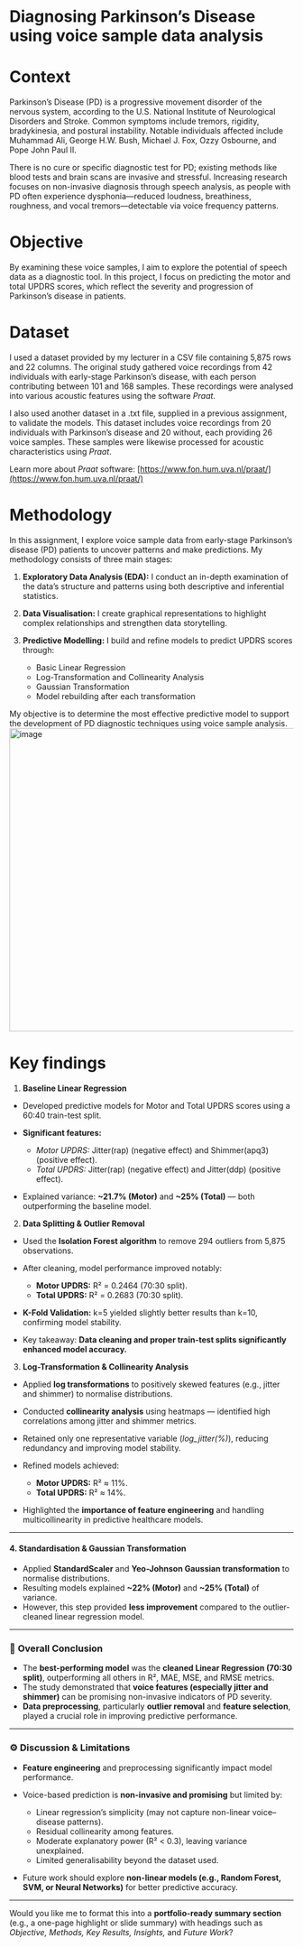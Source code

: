 # Diagnosing Parkinson’s Disease using voice sample data analysis
# Context
Parkinson’s Disease (PD) is a progressive movement disorder of the nervous system, according to the U.S. National Institute of Neurological Disorders and Stroke. Common symptoms include tremors, rigidity, bradykinesia, and postural instability. Notable individuals affected include Muhammad Ali, George H.W. Bush, Michael J. Fox, Ozzy Osbourne, and Pope John Paul II.

There is no cure or specific diagnostic test for PD; existing methods like blood tests and brain scans are invasive and stressful. Increasing research focuses on non-invasive diagnosis through speech analysis, as people with PD often experience dysphonia—reduced loudness, breathiness, roughness, and vocal tremors—detectable via voice frequency patterns.
# Objective
By examining these voice samples, I aim to explore the potential of speech data as a diagnostic tool. In this project, I focus on predicting the motor and total UPDRS scores, which reflect the severity and progression of Parkinson’s disease in patients.
# Dataset
I used a dataset provided by my lecturer in a CSV file containing 5,875 rows and 22 columns. The original study gathered voice recordings from 42 individuals with early-stage Parkinson’s disease, with each person contributing between 101 and 168 samples. These recordings were analysed into various acoustic features using the software *Praat*.

I also used another dataset in a .txt file, supplied in a previous assignment, to validate the models. This dataset includes voice recordings from 20 individuals with Parkinson’s disease and 20 without, each providing 26 voice samples. These samples were likewise processed for acoustic characteristics using *Praat*.

Learn more about *Praat* software: [https://www.fon.hum.uva.nl/praat/](https://www.fon.hum.uva.nl/praat/)
# Methodology
In this assignment, I explore voice sample data from early-stage Parkinson’s disease (PD) patients to uncover patterns and make predictions. My methodology consists of three main stages:

1. **Exploratory Data Analysis (EDA):** I conduct an in-depth examination of the data’s structure and patterns using both descriptive and inferential statistics.
2. **Data Visualisation:** I create graphical representations to highlight complex relationships and strengthen data storytelling.
3. **Predictive Modelling:** I build and refine models to predict UPDRS scores through:

   * Basic Linear Regression
   * Log-Transformation and Collinearity Analysis
   * Gaussian Transformation
   * Model rebuilding after each transformation

My objective is to determine the most effective predictive model to support the development of PD diagnostic techniques using voice sample analysis.
<img width="1023" height="538" alt="image" src="https://github.com/user-attachments/assets/65e8607d-d0a2-4416-8135-6b47e7cf4aa6" />

# Key findings
1. **Baseline Linear Regression**

* Developed predictive models for Motor and Total UPDRS scores using a 60:40 train-test split.
* **Significant features:**

  * *Motor UPDRS:* Jitter(rap) (negative effect) and Shimmer(apq3) (positive effect).
  * *Total UPDRS:* Jitter(rap) (negative effect) and Jitter(ddp) (positive effect).
* Explained variance: **~21.7% (Motor)** and **~25% (Total)** — both outperforming the baseline model.

2. **Data Splitting & Outlier Removal**

* Used the **Isolation Forest algorithm** to remove 294 outliers from 5,875 observations.
* After cleaning, model performance improved notably:

  * **Motor UPDRS:** R² = 0.2464 (70:30 split).
  * **Total UPDRS:** R² = 0.2683 (70:30 split).
* **K-Fold Validation:** k=5 yielded slightly better results than k=10, confirming model stability.
* Key takeaway: **Data cleaning and proper train-test splits significantly enhanced model accuracy.**

3. **Log-Transformation & Collinearity Analysis**

* Applied **log transformations** to positively skewed features (e.g., jitter and shimmer) to normalise distributions.
* Conducted **collinearity analysis** using heatmaps — identified high correlations among jitter and shimmer metrics.
* Retained only one representative variable (*log_jitter(%)*), reducing redundancy and improving model stability.
* Refined models achieved:

  * **Motor UPDRS:** R² ≈ 11%.
  * **Total UPDRS:** R² ≈ 14%.
* Highlighted the **importance of feature engineering** and handling multicollinearity in predictive healthcare models.

---

#### 4. **Standardisation & Gaussian Transformation**

* Applied **StandardScaler** and **Yeo-Johnson Gaussian transformation** to normalise distributions.
* Resulting models explained **~22% (Motor)** and **~25% (Total)** of variance.
* However, this step provided **less improvement** compared to the outlier-cleaned linear regression model.

---

### 🧩 **Overall Conclusion**

* The **best-performing model** was the **cleaned Linear Regression (70:30 split)**, outperforming all others in R², MAE, MSE, and RMSE metrics.
* The study demonstrated that **voice features (especially jitter and shimmer)** can be promising non-invasive indicators of PD severity.
* **Data preprocessing**, particularly **outlier removal** and **feature selection**, played a crucial role in improving predictive performance.

---

### ⚙️ **Discussion & Limitations**

* **Feature engineering** and preprocessing significantly impact model performance.
* Voice-based prediction is **non-invasive and promising** but limited by:

  * Linear regression’s simplicity (may not capture non-linear voice–disease patterns).
  * Residual collinearity among features.
  * Moderate explanatory power (R² < 0.3), leaving variance unexplained.
  * Limited generalisability beyond the dataset used.
* Future work should explore **non-linear models (e.g., Random Forest, SVM, or Neural Networks)** for better predictive accuracy.

---

Would you like me to format this into a **portfolio-ready summary section** (e.g., a one-page highlight or slide summary) with headings such as *Objective, Methods, Key Results, Insights,* and *Future Work*?

